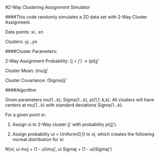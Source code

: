 #2-Way Clustering Assignment Simulator

####This code randomly simulates a 2D data set with 2-Way Cluster Assignment.

Data points: xi...xn

Clusters: yj...yn


####Cluster Parameters:

2-Way Assignment Probability: (j < j') -> (pi)jj'

Cluster Mean: (mu)jj'

Cluster Covariance: (Sigma)jj'


####Algorithm

Given parameters mu(1...k), Sigma(1...k), pi(1,1..k,k). All clusters will have centers at mu(1...k) with standard deviations Sigma(1...k).

For a given point xi:

1. Assign xi to 2-Way cluster jj' with probability pi(jj').

2. Assign probability ui = Uniform(0,1) to xi, which creates the following normal distribution for xi:

N(xi; ui muj + (1 - ui)muj', ui Sigmaj + (1 - ui)Sigmaj')
